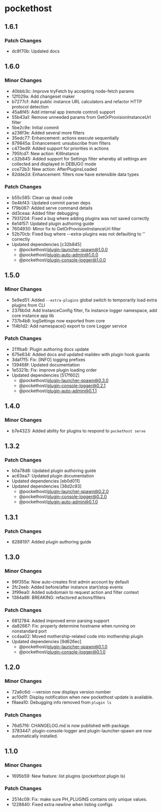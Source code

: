 # pockethost

## 1.6.1

### Patch Changes

- dc8f70b: Updated docs

## 1.6.0

### Minor Changes

- 40bbb3c: Improve tryFetch by accepting node-fetch params
- 12f029a: Add changeset maker
- b7277cf: Add public instance URL calculators and refactor HTTP protocol detection
- 45a8f45: Add internal app (remote control) support
- 55b43a1: Remove unneeded params from GetOrProvisionInstanceUrl filter
- 5be2c9e: Initial commit
- a236f3e: Added several more filters
- 35edc77: Enhancement: actions execute sequentially
- 879845a: Enhancement: unsubscribe from filters
- c473ed9: Added support for priorities in actions
- 795fcd7: New action: KillInstance
- c32b845: Added support for Settings filter whereby all settings are collected and displayed in DEBUG() mode
- cce72b3: New action: AfterPluginsLoaded
- 82dde2d: Enhancement: filters now have extensible data types

### Patch Changes

- b55c585: Clean up dead code
- 0e4bf43: Updated commit parser deps
- f79b067: Added serve command details
- dd3ceaa: Added filter debugging
- 7931204: Fixed a bug where adding plugins was not saved correctly
- 6e14f57: Updated plugin authoring guide
- 7604930: Minor fix to GetOrProvisionInstanceUrl filter
- 52b70cb: Fixed bug where --extra-plugins was not defaulting to '' correctly
- Updated dependencies [c32b845]
  - @pockethost/plugin-launcher-spawn@1.0.0
  - @pockethost/plugin-auto-admin@1.0.0
  - @pockethost/plugin-console-logger@1.0.0

## 1.5.0

### Minor Changes

- 5e9ed51: Added `--extra-plugins` global switch to temporarily load extra plugins from CLI
- 2376b0d: Add InstanceConfig filter, fix instance logger namespace, add core instance app lib
- 737b4b8: logSettings now exported from core
- 114b1d2: Add namespace() export to core Logger service

### Patch Changes

- 211fba6: Plugin authoring docs update
- 675e634: Added docs and updated maildev with plugin hook guards
- 3daf7f5: Fix: [INFO] logging prefixes
- 139468f: Updated documentation
- 1e5321b: Fix: improve plugin loading order
- Updated dependencies [517f602]
  - @pockethost/plugin-launcher-spawn@0.3.0
  - @pockethost/plugin-console-logger@0.2.1
  - @pockethost/plugin-auto-admin@0.1.1

## 1.4.0

### Minor Changes

- b7e4323: Added ability for plugins to respond to `pockethost serve`

## 1.3.2

### Patch Changes

- b0a78d8: Updated plugin authoring guide
- ac63ea7: Updated plugin documentation
- Updated dependencies [eb0d011]
- Updated dependencies [38d2c93]
  - @pockethost/plugin-launcher-spawn@0.2.0
  - @pockethost/plugin-console-logger@0.2.0
  - @pockethost/plugin-auto-admin@0.1.0

## 1.3.1

### Patch Changes

- 8288197: Added plugin authoring guide

## 1.3.0

### Minor Changes

- 96f355a: Now auto-creates first admin account by default
- 2fc2eeb: Added before/after instance start/stop events
- 3f99ea0: Added subdomain to request action and filter context
- 1384a86: BREAKING: refactored actions/filters

### Patch Changes

- 6812784: Added improved error parsing support
- da82667: Fix: properly determine hostname when running on nonstandard port
- cc4aa02: Moved mothership-related code into mothership plugin
- Updated dependencies [9d626ec]
  - @pockethost/plugin-launcher-spawn@0.1.0
  - @pockethost/plugin-console-logger@0.1.0

## 1.2.0

### Minor Changes

- 72a6c6d: --version now displays version number
- ac10d1f: Display notification when new pockethost update is available.
- f9aea10: Debugging info removed from `plugin ls`

### Patch Changes

- 76d57f6: CHANGELOG.md is now published with package.
- 3783447: plugin-console-logger and plugin-launcher-spawn are now automatically installed.

## 1.1.0

### Minor Changes

- 1695b59: New feature: list plugins (pockethost plugin ls)

### Patch Changes

- 2514c09: Fix: make sure PH_PLUGINS contains only unique values.
- 1228840: Fixed extra newline when listing configs
